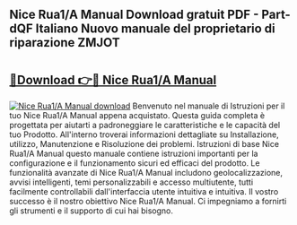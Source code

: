 ## Nice Rua1/A Manual Download gratuit PDF - Part-dQF Italiano Nuovo manuale del proprietario di riparazione ZMJOT

# <h2><a href="http://dfgbrvx.blite.top/?on=Nice+Rua1%2fA+Manual">🔗Download 👉🔴 Nice Rua1/A Manual</a></h2>

[![Nice Rua1/A Manual download](https://i.imgur.com/lujVjoI.png)](http://dfgbrvx.blite.top/?on=Nice+Rua1%2fA+Manual)
Benvenuto nel manuale di Istruzioni per il tuo Nice Rua1/A Manual appena acquistato. Questa guida completa è progettata per aiutarti a padroneggiare le caratteristiche e le capacità del tuo Prodotto. All'interno troverai informazioni dettagliate su Installazione, utilizzo, Manutenzione e Risoluzione dei problemi. Istruzioni di base Nice Rua1/A Manual questo manuale contiene istruzioni importanti per la configurazione e il funzionamento sicuri ed efficaci del prodotto. Le funzionalità avanzate di Nice Rua1/A Manual includono geolocalizzazione, avvisi intelligenti, temi personalizzabili e accesso multiutente, tutti facilmente controllabili dall'interfaccia utente intuitiva e intuitiva. Il vostro successo è il nostro obiettivo Nice Rua1/A Manual. Ci impegniamo a fornirti gli strumenti e il supporto di cui hai bisogno.
